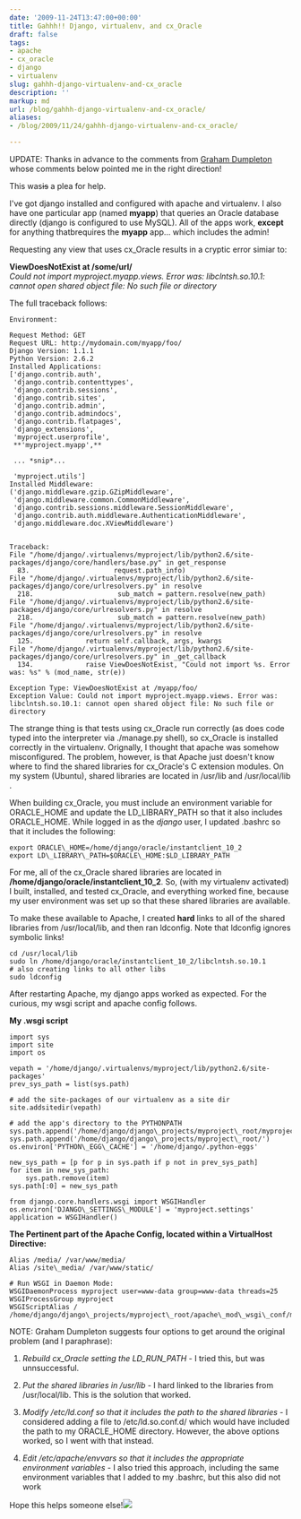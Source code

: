 ```yaml
---
date: '2009-11-24T13:47:00+00:00'
title: Gahhh!! Django, virtualenv, and cx_Oracle
draft: false
tags:
- apache
- cx_oracle
- django
- virtualenv
slug: gahhh-django-virtualenv-and-cx_oracle
description: ''
markup: md
url: /blog/gahhh-django-virtualenv-and-cx_oracle/
aliases:
- /blog/2009/11/24/gahhh-django-virtualenv-and-cx_oracle/

---
```


UPDATE: Thanks in advance to the comments from [Graham Dumpleton](http://blog.dscpl.com.au/) whose comments below pointed me in the right direction!  
  
This was~~is~~ a plea for help.  
  
I've got django installed and configured with apache and virtualenv. I also have one particular app (named **myapp**) that queries an Oracle database directly (django is configured to use MySQL). All of the apps work, **except** for anything thatbrequires the **myapp** app... which includes the admin!  
  
Requesting any view that uses cx\_Oracle results in a cryptic error simiar to:  
  
**ViewDoesNotExist at /some/url/**  
*Could not import myproject.myapp.views. Error was: libclntsh.so.10.1: cannot open shared object file: No such file or directory*  
  
The full traceback follows:
```
Environment:  
  
Request Method: GET  
Request URL: http://mydomain.com/myapp/foo/  
Django Version: 1.1.1  
Python Version: 2.6.2  
Installed Applications:  
['django.contrib.auth',  
 'django.contrib.contenttypes',  
 'django.contrib.sessions',  
 'django.contrib.sites',  
 'django.contrib.admin',  
 'django.contrib.admindocs',  
 'django.contrib.flatpages',  
 'django_extensions',  
 'myproject.userprofile',  
 **'myproject.myapp',**  
  
 ... *snip*...  
  
 'myproject.utils']  
Installed Middleware:  
('django.middleware.gzip.GZipMiddleware',  
 'django.middleware.common.CommonMiddleware',  
 'django.contrib.sessions.middleware.SessionMiddleware',  
 'django.contrib.auth.middleware.AuthenticationMiddleware',  
 'django.middleware.doc.XViewMiddleware')  
  
  
Traceback:  
File "/home/django/.virtualenvs/myproject/lib/python2.6/site-packages/django/core/handlers/base.py" in get_response  
  83.                     request.path_info)  
File "/home/django/.virtualenvs/myproject/lib/python2.6/site-packages/django/core/urlresolvers.py" in resolve  
  218.                     sub_match = pattern.resolve(new_path)  
File "/home/django/.virtualenvs/myproject/lib/python2.6/site-packages/django/core/urlresolvers.py" in resolve  
  218.                     sub_match = pattern.resolve(new_path)  
File "/home/django/.virtualenvs/myproject/lib/python2.6/site-packages/django/core/urlresolvers.py" in resolve  
  125.             return self.callback, args, kwargs  
File "/home/django/.virtualenvs/myproject/lib/python2.6/site-packages/django/core/urlresolvers.py" in _get_callback  
  134.             raise ViewDoesNotExist, "Could not import %s. Error was: %s" % (mod_name, str(e))  
  
Exception Type: ViewDoesNotExist at /myapp/foo/  
Exception Value: Could not import myproject.myapp.views. Error was: libclntsh.so.10.1: cannot open shared object file: No such file or directory
```
  
  
The strange thing is that tests using cx\_Oracle run correctly (as does code typed into the interpreter via ./manage.py shell), so cx\_Oracle is installed correctly in the virtualenv. Orignally, I thought that apache was somehow misconfigured. The problem, however, is that Apache just doesn't know where to find the shared libraries for cx\_Oracle's C extension modules. On my system (Ubuntu), shared libraries are located in /usr/lib and /usr/local/lib .  
  
When building cx\_Oracle, you must include an environment variable for ORACLE\_HOME and update the LD\_LIBRARY\_PATH so that it also includes ORACLE\_HOME. While logged in as the *django* user, I updated .bashrc so that it includes the following:  

```
export ORACLE\_HOME=/home/django/oracle/instantclient_10_2  
export LD\_LIBRARY\_PATH=$ORACLE\_HOME:$LD_LIBRARY_PATH  

```
  
For me, all of the cx\_Oracle shared libraries are located in **/home/django/oracle/instantclient\_10\_2**. So, (with my virtualenv activated) I built, installed, and tested cx\_Oracle, and everything worked fine, because my user environment was set up so that these shared libraries are available.  
  
To make these available to Apache, I created **hard** links to all of the shared libraries from /usr/local/lib, and then ran ldconfig. Note that ldconfig ignores symbolic links!  

```
cd /usr/local/lib  
sudo ln /home/django/oracle/instantclient_10_2/libclntsh.so.10.1  
# also creating links to all other libs  
sudo ldconfig  

```
  
  
After restarting Apache, my django apps worked as expected. For the curious, my wsgi script and apache config follows.  
  
**My .wsgi script**  

```
import sys  
import site  
import os  
  
vepath = '/home/django/.virtualenvs/myproject/lib/python2.6/site-packages'  
prev_sys_path = list(sys.path)  
  
# add the site-packages of our virtualenv as a site dir  
site.addsitedir(vepath)  
  
# add the app's directory to the PYTHONPATH  
sys.path.append('/home/django/django\_projects/myproject\_root/myproject/')  
sys.path.append('/home/django/django\_projects/myproject\_root/')  
os.environ['PYTHON\_EGG\_CACHE'] = '/home/django/.python-eggs'  
  
new_sys_path = [p for p in sys.path if p not in prev_sys_path]  
for item in new_sys_path:   
    sys.path.remove(item)  
sys.path[:0] = new_sys_path  
  
from django.core.handlers.wsgi import WSGIHandler  
os.environ['DJANGO\_SETTINGS\_MODULE'] = 'myproject.settings'  
application = WSGIHandler()  

```
  
  
  
**The Pertinent part of the Apache Config, located within a VirtualHost Directive:**  

```
Alias /media/ /var/www/media/  
Alias /site\_media/ /var/www/static/  
  
# Run WSGI in Daemon Mode:  
WSGIDaemonProcess myproject user=www-data group=www-data threads=25  
WSGIProcessGroup myproject  
WSGIScriptAlias / /home/django/django\_projects/myproject\_root/apache\_mod\_wsgi\_conf/myproject.wsgi  

```
  
  
NOTE: Graham Dumpleton suggests four options to get around the original problem (and I paraphrase):  
1. *Rebuild cx\_Oracle setting the LD\_RUN\_PATH* - I tried this, but was unnsuccessful.
  
3. *Put the shared libraries in /usr/lib* - I hard linked to the libraries from /usr/local/lib. This is the solution that worked.
  
5. *Modify /etc/ld.conf so that it includes the path to the shared libraries* - I considered adding a file to /etc/ld.so.conf.d/ which would have included the path to my ORACLE\_HOME directory. However, the above options worked, so I went with that instead.
  
7. *Edit /etc/apache/envvars so that it includes the appropriate environment variables* - I also tried this approach, including the same environment variables that I added to my .bashrc, but this also did not work

  
  
Hope this helps someone else!![](https://blogger.googleusercontent.com/tracker/4123748873183487963-6881096023935249692?l=bradmontgomery.blogspot.com)